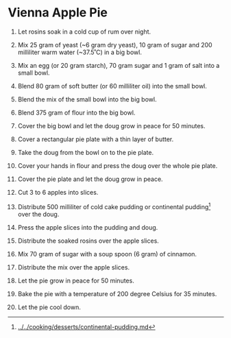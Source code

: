 Vienna Apple Pie
================

1. Let rosins soak in a cold cup of rum over night.

2. Mix 25 gram of yeast (~6 gram dry yeast), 10 gram of sugar and 200 milliliter warm water (~37.5˚C) in a big bowl.

3. Mix an egg (or 20 gram starch), 70 gram sugar and 1 gram of salt into a small bowl.

4. Blend 80 gram of soft butter (or 60 milliliter oil) into the small bowl.

5. Blend the mix of the small bowl into the big bowl.

6. Blend 375 gram of flour into the big bowl.

7. Cover the big bowl and let the doug grow in peace for 50 minutes.

8. Cover a rectangular pie plate with a thin layer of butter.

9. Take the doug from the bowl on to the pie plate.

10. Cover your hands in flour and press the doug over the whole pie plate.

11. Cover the pie plate and let the doug grow in peace.

12. Cut 3 to 6 apples into slices.

13. Distribute 500 milliliter of cold cake pudding or continental pudding[^1] over the doug.

14. Press the apple slices into the pudding and doug.

15. Distribute the soaked rosins over the apple slices.

16. Mix 70 gram of sugar with a soup spoon (6 gram) of cinnamon.

17. Distribute the mix over the apple slices.

18. Let the pie grow in peace for 50 minutes.

19. Bake the pie with a temperature of 200 degree Celsius for 35 minutes.

20. Let the pie cool down.



[^1]: [../../cooking/desserts/continental-pudding.md](../../cooking/desserts/continental-pudding.md)
